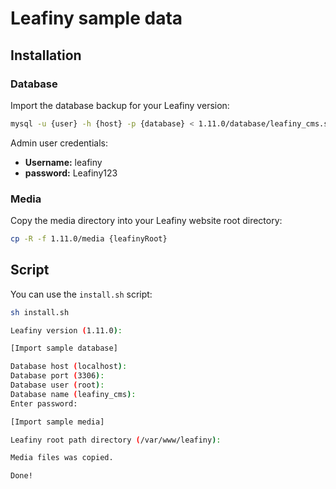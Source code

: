 # Leafiny sample data

## Installation

### Database

Import the database backup for your Leafiny version:

```bash
mysql -u {user} -h {host} -p {database} < 1.11.0/database/leafiny_cms.sql
```

Admin user credentials:

- **Username:** leafiny
- **password:** Leafiny123

### Media

Copy the media directory into your Leafiny website root directory:

```bash
cp -R -f 1.11.0/media {leafinyRoot}
```

## Script

You can use the `install.sh` script:

```bash
sh install.sh

Leafiny version (1.11.0): 

[Import sample database]

Database host (localhost): 
Database port (3306): 
Database user (root): 
Database name (leafiny_cms): 
Enter password: 

[Import sample media]

Leafiny root path directory (/var/www/leafiny): 

Media files was copied.

Done!
```
